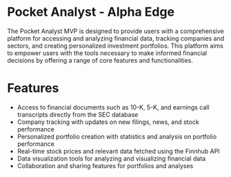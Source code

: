 # Pocket Analyst - Alpha Edge

The Pocket Analyst MVP is designed to provide users with a comprehensive platform for accessing and analyzing financial data, tracking companies and sectors, and creating personalized investment portfolios. This platform aims to empower users with the tools necessary to make informed financial decisions by offering a range of core features and functionalities.

# Features

- Access to financial documents such as 10-K, 5-K, and earnings call transcripts directly from the SEC database
- Company tracking with updates on new filings, news, and stock performance
- Personalized portfolio creation with statistics and analysis on portfolio performance
- Real-time stock prices and relevant data fetched using the Finnhub API
- Data visualization tools for analyzing and visualizing financial data
- Collaboration and sharing features for portfolios and analyses
